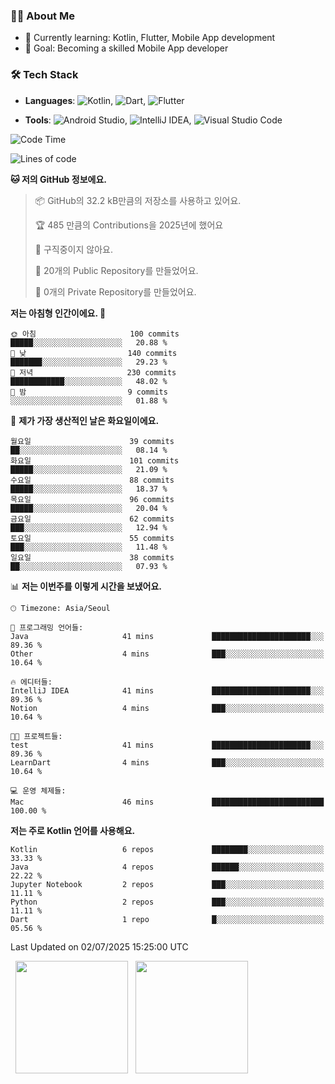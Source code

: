 ### 👨‍💻 About Me
- 🌱 Currently learning: Kotlin, Flutter, Mobile App development
- 🎯 Goal: Becoming a skilled Mobile App developer

### 🛠 Tech Stack
- **Languages**: ![Kotlin](https://img.shields.io/badge/Kotlin-0095D5?style=flat-square&logo=kotlin&logoColor=white), ![Dart](https://img.shields.io/badge/Dart-0175C2?style=flat-square&logo=dart&logoColor=white), ![Flutter](https://img.shields.io/badge/Flutter-02569B?style=flat-square&logo=flutter&logoColor=white)

- **Tools**:
![Android Studio](https://img.shields.io/badge/Android%20Studio-3DDC84?style=flat-square&logo=android-studio&logoColor=white), 
![IntelliJ IDEA](https://img.shields.io/badge/IntelliJ%20IDEA-000000?style=flat-square&logo=intellij-idea&logoColor=white), 
![Visual Studio Code](https://img.shields.io/badge/VS%20Code-007ACC?style=flat-square&logo=visual-studio-code&logoColor=white)

<!--START_SECTION:waka-->
![Code Time](http://img.shields.io/badge/Code%20Time-188%20hrs%2013%20mins-blue)

![Lines of code](https://img.shields.io/badge/%EC%A0%80%EB%8A%94%20%EC%97%AC%ED%83%9C%EA%B9%8C%EC%A7%80%20-280.9%20thousand%20%EC%A4%84%EC%9D%98%20%EC%BD%94%EB%93%9C%EB%A5%BC%20%EC%9E%91%EC%84%B1%ED%96%88%EC%96%B4%EC%9A%94.-blue)

**🐱 저의 GitHub 정보에요.** 

> 📦 GitHub의 32.2 kB만큼의 저장소를 사용하고 있어요. 
 > 
> 🏆 485 만큼의 Contributions을 2025년에 했어요
 > 
> 🚫 구직중이지 않아요.
 > 
> 📜 20개의 Public Repository를 만들었어요. 
 > 
> 🔑 0개의 Private Repository를 만들었어요. 
 > 
**저는 아침형 인간이에요. 🐤** 

```text
🌞 아침                     100 commits         █████░░░░░░░░░░░░░░░░░░░░   20.88 % 
🌆 낮　                     140 commits         ███████░░░░░░░░░░░░░░░░░░   29.23 % 
🌃 저녁                     230 commits         ████████████░░░░░░░░░░░░░   48.02 % 
🌙 밤　                     9 commits           ░░░░░░░░░░░░░░░░░░░░░░░░░   01.88 % 
```
📅 **제가 가장 생산적인 날은 화요일이에요.** 

```text
월요일                      39 commits          ██░░░░░░░░░░░░░░░░░░░░░░░   08.14 % 
화요일                      101 commits         █████░░░░░░░░░░░░░░░░░░░░   21.09 % 
수요일                      88 commits          █████░░░░░░░░░░░░░░░░░░░░   18.37 % 
목요일                      96 commits          █████░░░░░░░░░░░░░░░░░░░░   20.04 % 
금요일                      62 commits          ███░░░░░░░░░░░░░░░░░░░░░░   12.94 % 
토요일                      55 commits          ███░░░░░░░░░░░░░░░░░░░░░░   11.48 % 
일요일                      38 commits          ██░░░░░░░░░░░░░░░░░░░░░░░   07.93 % 
```


📊 **저는 이번주를 이렇게 시간을 보냈어요.** 

```text
🕑︎ Timezone: Asia/Seoul

💬 프로그래밍 언어들: 
Java                     41 mins             ██████████████████████░░░   89.36 % 
Other                    4 mins              ███░░░░░░░░░░░░░░░░░░░░░░   10.64 % 

🔥 에디터들: 
IntelliJ IDEA            41 mins             ██████████████████████░░░   89.36 % 
Notion                   4 mins              ███░░░░░░░░░░░░░░░░░░░░░░   10.64 % 

🐱‍💻 프로젝트들: 
test                     41 mins             ██████████████████████░░░   89.36 % 
LearnDart                4 mins              ███░░░░░░░░░░░░░░░░░░░░░░   10.64 % 

💻 운영 체제들: 
Mac                      46 mins             █████████████████████████   100.00 % 
```

**저는 주로 Kotlin 언어를 사용해요.** 

```text
Kotlin                   6 repos             ████████░░░░░░░░░░░░░░░░░   33.33 % 
Java                     4 repos             ██████░░░░░░░░░░░░░░░░░░░   22.22 % 
Jupyter Notebook         2 repos             ███░░░░░░░░░░░░░░░░░░░░░░   11.11 % 
Python                   2 repos             ███░░░░░░░░░░░░░░░░░░░░░░   11.11 % 
Dart                     1 repo              █░░░░░░░░░░░░░░░░░░░░░░░░   05.56 % 
```




 Last Updated on 02/07/2025 15:25:00 UTC
<!--END_SECTION:waka-->

<p>
  <img height="180em" src="https://github-readme-stats.vercel.app/api?username=JongHyun070105&show_icons=true&include_all_commits=true&bg_color=0d1117&title_color=ffffff&text_color=c9d1d9&icon_color=79ff97">
  <img height="180em" src="https://github-readme-stats.vercel.app/api/top-langs/?username=JongHyun070105&layout=compact&langs_count=4&bg_color=0d1117&title_color=ffffff&text_color=c9d1d9&hide=php,jupyter%20notebook&hide_repo=EcoStep,mimir,git-session">
</p>
